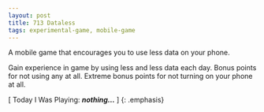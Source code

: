 ```yaml
---
layout: post
title: 713 Dataless
tags: experimental-game, mobile-game
---
```

A mobile game that encourages you to use less data on your phone.

Gain experience in game by using less and less data each day.  Bonus points for not using any at all.  Extreme bonus points for not turning on your phone at all.

[ Today I Was Playing: ***nothing...*** ]
{: .emphasis}